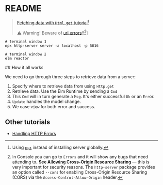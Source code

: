 # README

> [Fetching data with `Html.get` tutorial](https://elmprogramming.com/fetching-data-using-get.html)[^1]
>
> ⚠️ Warning! Beware of [url errors](http://tinyurl.com/beginning-elm-origin-200-error)!![^2]]

```terminal
# terminal window 1
npx http-server server -a localhost -p 5016

# terminal window 2
elm reactor
```

## How it all works

We need to go through three steps to retrieve data from a server:

1. Specify where to retrieve data from using `Http.get`
2. Retrieve data. Use the Elm Runtime by sending a `Cmd`
3. This `Cmd` will in turn generate a `Msg`. It's either successful `Ok` or an `Err`or.
4. `Update` handles the model change.
5. We case `view` for both error and success.

## Other tutorials

- [Handling HTTP Errors](https://elmprogramming.com/fetching-data-using-get#handling-http-errors)


[^1]: Using [`npx`](https://stackoverflow.com/a/52018825) instead of installing server globally.


[^2]: In Console you can go to `Errors` and it will show any bugs that need attending to. **See [Allowing Cross-Origin Resource Sharing](https://elmprogramming.com/fetching-data-using-get.html#allowing-cross-origin-resource-sharing)** — this is very important for security reasons. The `http-server` package provides an option called `--cors` for enabling Cross-Origin Resource Sharing (CORS) via the `Access-Control-Allow-Origin` header.
